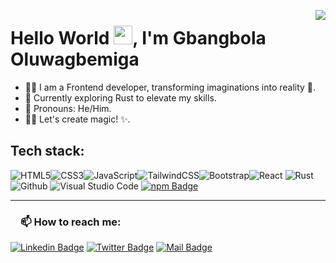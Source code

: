 <a href=null><img src="https://komarev.com/ghpvc/?username=Gbangbolaoluwagbemiga&color=dc143c" align=right></a>

# Hello World <a href=null><img src="https://raw.githubusercontent.com/MartinHeinz/MartinHeinz/master/wave.gif" width="30"></a>, I'm Gbangbola Oluwagbemiga

- 👩‍💻 I am a Frontend developer, transforming imaginations into reality 🚀.
- 🧠 Currently exploring Rust to elevate my skills.
- 👨 Pronouns: He/Him.  
- 👨‍💻 Let's create magic! ✨.

## Tech stack:

<img alt="HTML5" src="https://img.shields.io/badge/html5-%23E34F26.svg?style=for-the-badge&logo=html5&logoColor=white"/><img alt="CSS3" src="https://img.shields.io/badge/css3-%231572B6.svg?style=for-the-badge&logo=css3&logoColor=white"/><img alt="JavaScript" src="https://img.shields.io/badge/javascript-%23323330.svg?style=for-the-badge&logo=javascript&logoColor=%23F7DF1E"/><img alt="TailwindCSS" src="https://img.shields.io/badge/tailwind css-%2338B2AC.svg?style=for-the-badge&logo=tailwind-css&logoColor=white"/><img alt="Bootstrap" src="https://img.shields.io/badge/bootstrap-%23563D7C.svg?style=for-the-badge&logo=bootstrap&logoColor=white"/><img alt="React" src="https://img.shields.io/badge/react-%2361DAFB.svg?style=for-the-badge&logo=react&logoColor=white"/>
<img alt="Rust" src="https://img.shields.io/badge/rust-%23000000.svg?style=for-the-badge&logo=rust&logoColor=white"/>
<img alt="Github" src="https://img.shields.io/badge/github-%23000000.svg?style=for-the-badge&logo=github&logoColor=white"/>
<img alt="Visual Studio Code" src="https://img.shields.io/badge/Visual Studio Code-0078d7.svg?style=for-the-badge&logo=visual-studio-code&logoColor=white"/>
[![npm Badge](https://img.shields.io/badge/npm-20232A?style=for-the-badge&logo=npm&logoColor=61DAFB)](#)

 <hr>

<h3><a id="user-content-about-me" class="anchor" aria-hidden="true" href="#about-me"><svg class="octicon octicon-link" viewBox="0 0 16 16" version="1.1" width="16" height="16" aria-hidden="true"></a>📫 How to reach me:</h3>

[![Linkedin Badge](https://img.shields.io/badge/LinkedIn-0077B5?style=for-the-badge&logo=linkedin&logoColor=white)](https://www.linkedin.com/in/gbangbola-oluwagbemiga-5410b4201/)
[![Twitter Badge](https://img.shields.io/badge/Twitter-1DA1F2?style=for-the-badge&logo=twitter&logoColor=white)](https://twitter.com/GbangbolaPhilip)
[![Mail Badge](https://img.shields.io/badge/Gmail-D14836?style=for-the-badge&logo=gmail&logoColor=white)](mailto:gbangbolaphilip@gmail.com)
